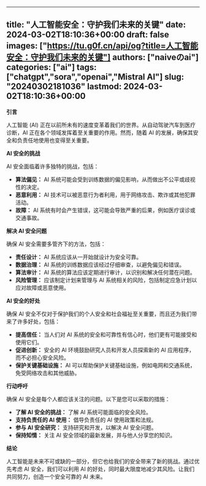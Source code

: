
---
title: "人工智能安全：守护我们未来的关键"
date: 2024-03-02T18:10:36+00:00
draft: false
images: ["https://tu.g0f.cn/api/og?title=人工智能安全：守护我们未来的关键"]
authors: ["naiveのai"]
categories: ["ai"]
tags: ["chatgpt","sora","openai","Mistral AI"]
slug: "20240302181036"
lastmod: 2024-03-02T18:10:36+00:00
---
**引言**

人工智能 (AI) 正在以前所未有的速度变革着我们的世界。从自动驾驶汽车到医疗诊断，AI 正在各个领域发挥着至关重要的作用。然而，随着 AI 的发展，确保其安全和负责任地使用也变得至关重要。

**AI 安全的挑战**

AI 安全面临着许多独特的挑战，包括：

- **算法偏见：** AI 系统可能会受到训练数据的偏见影响，从而做出不公平或歧视性的决定。
- **恶意利用：** AI 技术可以被恶意行为者利用，用于网络攻击、欺诈或其他犯罪活动。
- **故障：** AI 系统有时会产生错误，这可能会导致严重的后果，例如医疗误诊或交通事故。

**解决 AI 安全问题**

确保 AI 安全需要多管齐下的方法，包括：

- **责任设计：** AI 系统应该从一开始就设计为安全可靠。
- **数据治理：** AI 系统的训练数据应该经过仔细审查，以避免偏见和错误。
- **算法审计：** AI 系统的算法应该定期进行审计，以识别和解决任何潜在问题。
- **风险管理：** 应该制定计划来管理与 AI 系统相关的风险，包括制定应急计划以应对故障或恶意使用。

**AI 安全的好处**

确保 AI 安全不仅对于保护我们的个人安全和社会福祉至关重要，而且还为我们带来了许多好处，包括：

- **提高信任：** 当人们对 AI 系统的安全和可靠性有信心时，他们更有可能接受和使用它们。
- **促进创新：** 安全的 AI 环境鼓励研究人员和开发人员探索新的 AI 应用程序，而不必担心安全风险。
- **保护关键基础设施：** AI 可以帮助保护关键基础设施，例如电网和交通系统，免受网络攻击和其他威胁。

**行动呼吁**

确保 AI 安全是每个人都应该关注的问题。以下是您可以采取的措施：

- **了解 AI 安全的挑战：** 了解 AI 系统可能面临的安全风险。
- **支持负责任的 AI 使用：** 倡导负责任的 AI 使用政策和法规。
- **参与 AI 安全研究：** 支持研究和开发，以解决 AI 安全问题。
- **保持知情：** 关注 AI 安全领域的最新发展，并与他人分享您的知识。

**结论**

人工智能是未来不可或缺的一部分，但它也给我们的安全带来了新的挑战。通过优先考虑 AI 安全，我们可以利用 AI 的好处，同时最大限度地减少其风险。让我们共同努力，创造一个安全可靠的 AI 未来。